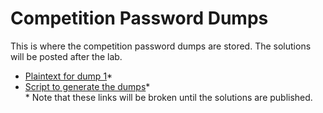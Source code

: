 # Competition Password Dumps  

This is where the competition password dumps are stored.  The solutions will be posted after the lab.  
* [Plaintext for dump 1](https://github.com/JonZeolla/Presentation_Materials/tree/Password-Cracking_2015-09-24/Competition/Password_Dumps/.Solutions/Dump1-Competition-Plaintext.txt)\*  
* [Script to generate the dumps](https://github.com/JonZeolla/Presentation_Materials/tree/Password-Cracking_2015-09-24/Competition/Password_Dumps/.Solutions/Gen-Competition.sh)\*  
\* Note that these links will be broken until the solutions are published.  

